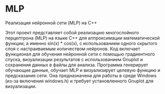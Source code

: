 # MLP
Реализация нейронной сети (MLP) на С++

Этот проект представляет собой реализацию многослойного перцептрона (MLP) на языке C++ для аппроксимации математической функции, а именно sin(x) * cos(x), с использованием одного скрытого слоя с настраиваемым количеством нейронов. Код включает функционал для обучения нейронной сети с помощью градиентного спуска, визуализации результатов с использованием Gnuplot и сохранения данных в файлы для анализа.
Программа генерирует обучающие данные, обучает MLP и визуализирует целевую функцию и предсказания сети. Она предназначена для работы в среде Windows (из-за включения windows.h) и требует установленного Gnuplot для визуализации.
